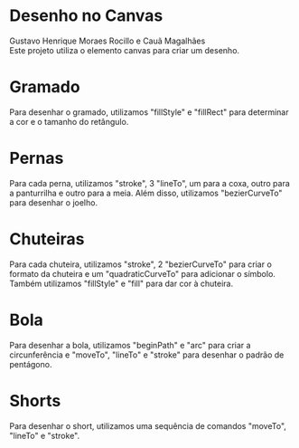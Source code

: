 # Desenho no Canvas
Gustavo Henrique Moraes Rocillo e Cauã Magalhães <br>
Este projeto utiliza o elemento canvas para criar um desenho.

# Gramado
Para desenhar o gramado, utilizamos "fillStyle" e "fillRect" para determinar a cor e o tamanho do retângulo.

# Pernas
Para cada perna, utilizamos "stroke", 3 "lineTo", um para a coxa, outro para a panturrilha e outro para a meia. Além disso, utilizamos "bezierCurveTo" para desenhar o joelho.

# Chuteiras
Para cada chuteira, utilizamos "stroke", 2 "bezierCurveTo" para criar o formato da chuteira e um "quadraticCurveTo" para adicionar o símbolo. Também utilizamos "fillStyle" e "fill" para dar cor à chuteira.

# Bola
Para desenhar a bola, utilizamos "beginPath" e "arc" para criar a circunferência e "moveTo", "lineTo" e "stroke" para desenhar o padrão de pentágono.

# Shorts
Para desenhar o short, utilizamos uma sequência de comandos "moveTo", "lineTo" e "stroke".
